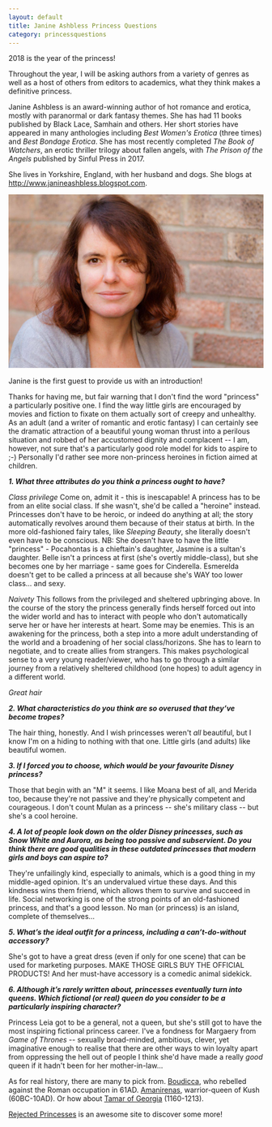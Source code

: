 ```yaml
---
layout: default
title: Janine Ashbless Princess Questions
category: princessquestions
---
```


2018 is the year of the princess! 

Throughout the year, I will be asking authors from a variety of genres as well as a host of others from editors to academics, what they think makes a definitive princess.

Janine Ashbless is an award-winning author of hot romance and erotica, mostly with paranormal or dark fantasy themes. She has had 11 books published by Black Lace, Samhain and others. Her short stories have appeared in many anthologies including *Best Women's Erotica* (three times) and *Best Bondage Erotica*. She has most recently completed *The Book of Watchers*, an erotic thriller trilogy about fallen angels, with *The Prison of the Angels* published by Sinful Press in 2017.

She lives in Yorkshire, England, with her husband and dogs. She blogs at <http://www.janineashbless.blogspot.com>.

<a href="http://sam-stone.blogspot.co.uk">
<img class="img-responsive col-sm-4 pull-right" src="/img/Year Of The Princess Questions/Janine Ashbless.jpg" alt="Janine Ashbless">
</a>


Janine is the first guest to provide us with an introduction!

Thanks for having me, but fair warning that I don't find the word "princess" a particularly positive one. I find the way little girls are encouraged by movies and fiction to fixate on them actually sort of creepy and unhealthy. As an adult (and a writer of romantic and erotic fantasy) I can certainly see the dramatic attraction of a beautiful young woman thrust into a perilous situation and robbed of her accustomed dignity and complacent -- I am, however, not sure that's a particularly good role model for kids to aspire to ;-) Personally I'd rather see more non-princess heroines in fiction aimed at children.


**_1. What three attributes do you think a princess ought to have?_**

*Class privilege* Come on, admit it - this is inescapable! A princess has to be from an elite social class. If she wasn't, she'd be called a "heroine" instead. Princesses don't have to be heroic, or indeed do anything at all; the story automatically revolves around them because of their status at birth. In the more old-fashioned fairy tales, like *Sleeping Beauty*, she literally doesn't even have to be conscious. NB: She doesn't have to have the little "princess" - Pocahontas is a chieftain's daughter, Jasmine is a sultan's daughter. Belle isn't a princess at first (she's overtly middle-class), but she becomes one by her marriage - same goes for Cinderella. Esmerelda doesn't get to be called a princess at all because she's WAY too lower class... and sexy.

*Naivety* This follows from the privileged and sheltered upbringing above. In the course of the story the princess generally finds herself forced out into the wider world and has to interact with people who don't automatically serve her or have her interests at heart. Some may be enemies. This is an awakening for the princess, both a step into a more adult understanding of the world and a broadening of her social class/horizons. She has to learn to negotiate, and to create allies from strangers. This makes psychological sense to a very young reader/viewer, who has to go through a similar journey from a relatively sheltered childhood (one hopes) to adult agency in a different world.

*Great hair*


**_2. What characteristics do you think are so overused that they’ve become tropes?_**

The hair thing, honestly. And I wish princesses weren't *all* beautiful, but I know I'm on a hiding to nothing with that one. Little girls (and adults) like beautiful women.


**_3. If I forced you to choose, which would be your favourite Disney princess?_**

Those that begin with an "M" it seems. I like Moana best of all, and Merida too, because they're not passive and they're physically competent and courageous. I don't count Mulan as a princess -- she's military class -- but she's a cool heroine. 


**_4. A lot of people look down on the older Disney princesses, such as Snow White and Aurora, as being too passive and subservient. Do you think there are good qualities in these outdated princesses that modern girls and boys can aspire to?_**

They're unfailingly kind, especially to animals, which is a good thing in my middle-aged opinion. It's an undervalued virtue these days. And this kindness wins them friend, which allows them to survive and succeed in life. Social networking is one of the strong points of an old-fashioned princess, and that's a good lesson. No man (or princess) is an island, complete of themselves...


**_5. What’s the ideal outfit for a princess, including a can’t-do-without accessory?_**

She's got to have a great dress (even if only for one scene) that can be used for marketing purposes. MAKE THOSE GIRLS BUY THE OFFICIAL PRODUCTS! And her must-have accessory is a comedic animal sidekick.


**_6. Although it’s rarely written about, princesses eventually turn into queens. Which fictional (or real) queen do you consider to be a particularly inspiring character?_**

Princess Leia got to be a general, not a queen, but she's still got to have the most inspiring fictional princess career. I've a fondness for Margaery from *Game of Thrones* -- sexually broad-minded, ambitious, clever, yet imaginative enough to realise that there are other ways to win loyalty apart from oppressing the hell out of people I think she'd have made a really *good* queen if it hadn't been for her mother-in-law...

As for real history, there are many to pick from. [Boudicca](https://en.wikipedia.org/wiki/Boudica), who rebelled against the Roman occupation in 61AD. [Amanirenas](https://en.wikipedia.org/wiki/Amanirenas), warrior-queen of Kush (60BC-10AD). Or how about [Tamar of Georgia](https://en.wikipedia.org/wiki/Tamar_of_Georgia) (1160-1213).

[Rejected Princesses](http://www.rejectedprincesses.com/) is an awesome site to discover some more!